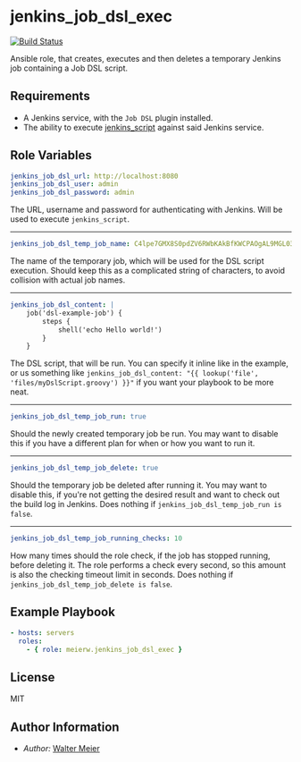 jenkins_job_dsl_exec
====================

[![Build Status](https://travis-ci.com/meierw/jenkins-job-dsl-exec.svg?branch=master)](https://travis-ci.com/meierw/jenkins-job-dsl-exec)

Ansible role, that creates, executes and then deletes a temporary Jenkins job containing a Job DSL script.

Requirements
------------

* A Jenkins service, with the `Job DSL` plugin installed.
* The ability to execute [jenkins_script](https://docs.ansible.com/ansible/2.5/modules/jenkins_script_module.html) against said Jenkins service.

Role Variables
--------------

```yaml
jenkins_job_dsl_url: http://localhost:8080
jenkins_job_dsl_user: admin
jenkins_job_dsl_password: admin
```
The URL, username and password for authenticating with Jenkins. Will be used to execute `jenkins_script`.

-------
```yaml
jenkins_job_dsl_temp_job_name: C4lpe7GMX8S0pdZV6RWbKAkBfKWCPAOgAL9MGL03
```
The name of the temporary job, which will be used for the DSL script execution.
Should keep this as a complicated string of characters, to avoid collision with actual job names.

-------
```yaml
jenkins_job_dsl_content: |
    job('dsl-example-job') {
        steps {
            shell('echo Hello world!')
        }
    }
```
The DSL script, that will be run. You can specify it inline like in the example, 
or us something like `jenkins_job_dsl_content: "{{ lookup('file', 'files/myDslScript.groovy') }}"` if you want your playbook to be more neat.

-------
```yaml
jenkins_job_dsl_temp_job_run: true
```
Should the newly created temporary job be run.
You may want to disable this if you have a different plan for when or how you want to run it.

-------
```yaml
jenkins_job_dsl_temp_job_delete: true
```
Should the temporary job be deleted after running it.
You may want to disable this, if you're not getting the desired result and want to check out the build log in Jenkins.
Does nothing if `jenkins_job_dsl_temp_job_run is false`.

-------
```yaml
jenkins_job_dsl_temp_job_running_checks: 10
```
How many times should the role check, if the job has stopped running, before deleting it.
The role performs a check every second, so this amount is also the checking timeout limit in seconds.
Does nothing if `jenkins_job_dsl_temp_job_delete is false`.

Example Playbook
----------------

```yaml
- hosts: servers
  roles:
    - { role: meierw.jenkins_job_dsl_exec }
```

License
-------

MIT

Author Information
------------------

* _Author:_ [Walter Meier](mailto:valters.meirens@gmail.com)
